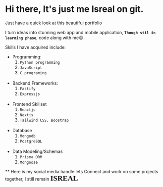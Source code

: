 # Hi there, It's just me Isreal on git.

<p>Just have a quick look at this beautiful portfolio</p>
<p>I turn ideas into stunning web app and mobile application, <b><code>Though stil in learning phase</code></b>, code along with me😊.</p>
<div>
    Skills I have acquired include:
    <ul>
        <li>Programming: 
            <ol>
                <li><code>Python programming</code></li>
                <li><code>JavaScript</code></li>
                <li><code>C programing</code></li>
            </ol>
        </li>
        <br>
        <li>Backend Frameworks: 
            <ol>
                <li><code>Fastify</code></li>
                <li><code>Expressjs</code></li>
            </ol>
        </li>
        <br>
        <li>Frontend Skillset
            <ol>
                <li><code>Reactjs</code></li>
                <li><code>Nextjs</code></li>
                <li><code>Tailwind CSS, Boostrap</code></li>
            </ol>
        </li>
        <br>
        <li>Database
            <ol>
                <li><code>Mongodb</code></li>
                <li><code>PostgreSQL</code></li>
            </ol>
        </li>
        <br>
        <li>Data Modeling/Schemas
            <ol>
                <li><code>Prisma ORM</code></li>
                <li><code>Mongoose</code></li>
            </ol>
        </li>
    </ul>
</div>


** Here is my social media handle lets Connect and work on some projects together, I still remain <b style="font-family: cursive; font-weight: bold; font-size: 24px; text-transform: uppercase;">Isreal</b>